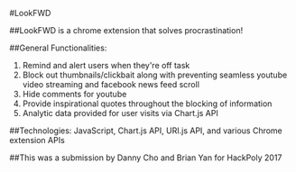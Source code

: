 #LookFWD

##LookFWD is a chrome extension that solves procrastination! 

##General Functionalities: <br/>
1. Remind and alert users when they're off task <br/>
2. Block out thumbnails/clickbait along with preventing seamless youtube video streaming and facebook news feed scroll<br/>
3. Hide comments for youtube<br/>
4. Provide inspirational quotes throughout the blocking of information<br/>
5. Analytic data provided for user visits via Chart.js API<br/>

##Technologies: JavaScript, Chart.js API, URI.js API, and various Chrome extension APIs

##This was a submission by Danny Cho and Brian Yan for HackPoly 2017


